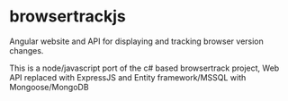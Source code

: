 # browsertrackjs

Angular website and API for displaying and tracking browser version changes.

This is a node/javascript port of the c# based browsertrack project, Web API replaced with ExpressJS and Entity framework/MSSQL with Mongoose/MongoDB
